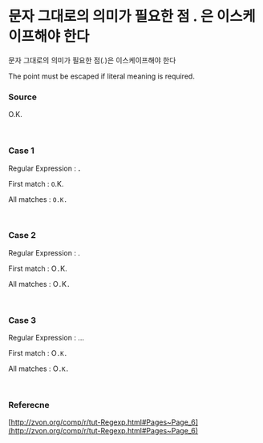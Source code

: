 # 문자 그대로의 의미가 필요한 점 . 은 이스케이프해야 한다

문자 그대로의 의미가 필요한 점(.)은 이스케이프해야 한다

The point must be escaped if literal meaning is required.

### Source

O.K.

<br>

### Case 1

Regular Expression : **.**

First match : `O`.K.

All matches : `O.K.`

<br>

### Case 2

Regular Expression : \.

First match : O`.`K.

All matches : O`.`K`.`

<br>

### Case 3

Regular Expression : \..\.

First match : O`.K.`

All matches : O`.K.`

<br>

### Referecne

[http://zvon.org/comp/r/tut-Regexp.html#Pages~Page_6](http://zvon.org/comp/r/tut-Regexp.html#Pages~Page_6)